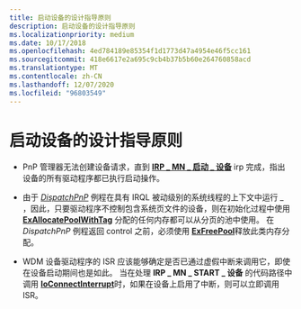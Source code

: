 ```yaml
---
title: 启动设备的设计指导原则
description: 启动设备的设计指导原则
ms.localizationpriority: medium
ms.date: 10/17/2018
ms.openlocfilehash: 4ed784189e85354f1d1773d47a4954e46f5cc161
ms.sourcegitcommit: 418e6617e2a695c9cb4b37b5b60e264760858acd
ms.translationtype: MT
ms.contentlocale: zh-CN
ms.lasthandoff: 12/07/2020
ms.locfileid: "96803549"
---
```

# <a name="design-guidelines-for-starting-devices"></a>启动设备的设计指导原则





-   PnP 管理器无法创建设备请求，直到 [**IRP \_ MN \_ 启动 \_ 设备**](./irp-mn-start-device.md) irp 完成，指出设备的所有驱动程序都已执行启动操作。

-   由于 [*DispatchPnP*](/windows-hardware/drivers/ddi/wdm/nc-wdm-driver_dispatch) 例程在具有 IRQL 被动级别的系统线程的上下文中运行 \_ ，因此，只要驱动程序不控制包含系统页文件的设备，则在初始化过程中使用 [**ExAllocatePoolWithTag**](/windows-hardware/drivers/ddi/wdm/nf-wdm-exallocatepoolwithtag) 分配的任何内存都可以从分页的池中使用。 在 *DispatchPnP* 例程返回 control 之前，必须使用 [**ExFreePool**](/windows-hardware/drivers/ddi/ntddk/nf-ntddk-exfreepool)释放此类内存分配。

-   WDM 设备驱动程序的 ISR 应该能够确定是否已通过虚假中断来调用它，即使在设备启动期间也是如此。 当在处理 **IRP \_ MN \_ START \_ 设备** 的代码路径中调用 [**IoConnectInterrupt**](/windows-hardware/drivers/ddi/wdm/nf-wdm-ioconnectinterrupt)时，如果在设备上启用了中断，则可以立即调用 ISR。

 

